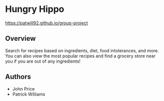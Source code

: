 # Hungry Hippo
https://patwill92.github.io/group-project  

## Overview
Search for recipes based on ingredients, diet, food intolerances, and more. You can also view the most popular recipes and find a grocery store near you if you are out of any ingredients!

## Authors
* John Price
* Patrick Williams
